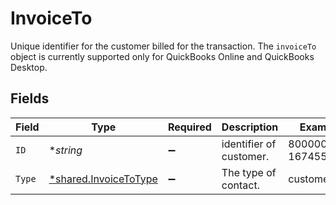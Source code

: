 # InvoiceTo

Unique identifier for the customer billed for the transaction. The `invoiceTo` object is currently supported only for QuickBooks Online and QuickBooks Desktop.


## Fields

| Field                                                                | Type                                                                 | Required                                                             | Description                                                          | Example                                                              |
| -------------------------------------------------------------------- | -------------------------------------------------------------------- | -------------------------------------------------------------------- | -------------------------------------------------------------------- | -------------------------------------------------------------------- |
| `ID`                                                                 | **string*                                                            | :heavy_minus_sign:                                                   | identifier of customer.                                              | 80000002-1674552702                                                  |
| `Type`                                                               | [*shared.InvoiceToType](../../../pkg/models/shared/invoicetotype.md) | :heavy_minus_sign:                                                   | The type of contact.                                                 | customer                                                             |